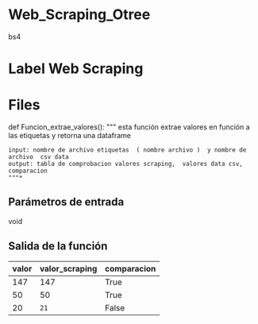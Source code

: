 # Web_Scraping_Otree
bs4


# Label Web Scraping




# Files

def Funcion_extrae_valores():
    """
    esta función extrae valores en función a  las etiquetas y retorna una dataframe
    
    input: nombre de archivo etiquetas  ( nombre archivo )  y nombre de archivo  csv data
    output: tabla de comprobacion valores scraping,  valores data csv, comparacion
    """*
## Parámetros de entrada
void
## Salida de la función



|      valor          |valor_scraping                        |comparacion                         |
|----------------|-------------------------------|-----------------------------|
147|       147      |       True   |
|50         |50          |True            |
|20          |`21`|False|
